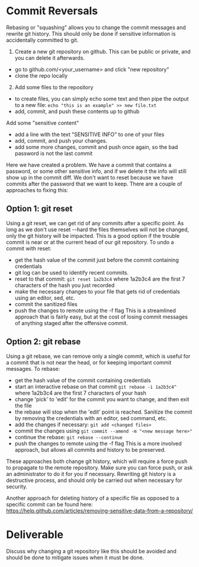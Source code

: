 # Commit Reversals
Rebasing or "squashing" allows you to change the commit messages and rewrite git history. This should only be done if sensitive information is accidentally committed to git.

1. Create a new git repository on github. This can be public or private, and you can delete it afterwards.
  - go to github.com/<your_username> and click "new repository"
  - clone the repo locally
2. Add some files to the repository
  - to create files, you can simply echo some text and then pipe the output to a new file: `echo "this is an example" >> new file.txt`
  - add, commit, and push these contents up to github

Add some "sensitive content"
 - add a line with the text "SENSITIVE INFO" to one of your files
 - add, commit, and push your changes.
 - add some more changes, commit and push once again, so the bad password is not the last commit

Here we have created a problem. We have a commit that contains a password, or some other sensitive info, and if we delete it the info will still show up in the commit diff. We don't want to reset because we have commits after the password that we want to keep. There are a couple of approaches to fixing this:

## Option 1: git reset
Using a git reset, we can get rid of any commits after a specific point. As long as we don't use reset --hard the files themselves will not be changed, only the git history will be impacted. This is a good option if the trouble commit is near or at the current head of our git repository. To undo a commit with reset:

 - get the hash value of the commit just before the commit containing credentials
 - git log can be used to identify recent commits.
 - reset to that commit: `git reset 1a2b3c4` where 1a2b3c4 are the first 7 characters of the hash you just recorded
 - make the necessary changes to your file that gets rid of credentials using an editor, sed, etc.
 - commit the sanitized files
 - push the changes to remote using the -f flag
 This is a streamlined approach that is fairly easy, but at the cost of losing commit messages of anything staged after the offensive commit.

## Option 2: git rebase
Using a git rebase, we can remove only a single commit, which is useful for a commit that is not near the head, or for keeping important commit messages. To rebase:

 - get the hash value of the commit containing credentials
 - start an interactive rebase on that commit `git rebase -i 1a2b3c4^` where 1a2b3c4 are the first 7 characters of your hash
 - change 'pick' to 'edit' for the commit you want to change, and then exit the file
 - the rebase will stop when the 'edit' point is reached. Sanitize the commit by removing the credentials with an editor, sed command, etc.
 - add the changes if necessary: `git add <changed files>`
 - commit the changes using `git commit --amend -m "<new message here>"`
 - continue the rebase: `git rebase --continue`
 - push the changes to remote using the -f flag
This is a more involved approach, but allows all commits and history to be preserved.

These approaches both change git history, which will require a force push to propagate to the remote repository. Make sure you can force push, or ask an administrator to do it for you if necessary. Rewriting git history is a destructive process, and should only be carried out when necessary for security.

Another approach for deleting history of a specific file as opposed to a specific commit can be found here: https://help.github.com/articles/removing-sensitive-data-from-a-repository/

# Deliverable
Discuss why changing a git repository like this should be avoided and should be done to mitigate issues when it must be done.
